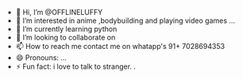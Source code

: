 - 👋 Hi, I’m @OFFLINELUFFY
- 👀 I’m interested in anime ,bodybuilding and playing video games ...
- 🌱 I’m currently learning python 
- 💞️ I’m looking to collaborate on 
- 📫 How to reach me contact me on whatapp's 91+ 7028694353
- 😄 Pronouns: ...
- ⚡ Fun fact: i love to talk to stranger. .

<!---
OFFLINELUFFY/OFFLINELUFFY is a ✨ special ✨ repository because its `README.md` (this file) appears on your GitHub profile.
You can click the Preview link to take a look at your changes.
--->
